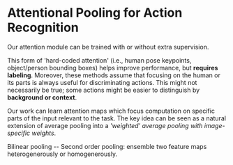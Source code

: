 # Attentional Pooling for Action Recognition
Our attention module can be trained with or without extra supervision.

This form of 'hard-coded attention' (i.e., human pose keypoints, object/person bounding boxes) helps improve performance, but **requires labeling**. Moreover, these methods assume that focusing on the human or its parts is always useful for discriminating actions. This might not necessarily be true; some actions might be easier to distinguish by **background or context**.

Our work can learn attention maps which focus computation on specific parts of the input relevant to the task. The key idea can be seen as a natural extension of average pooling into a *'weighted' average pooling with image-specific weights*.

Bilinear pooling -- Second order pooling: ensemble two feature maps heterogenerously or homogenerously.
